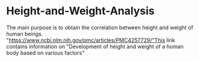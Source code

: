 # Height-and-Weight-Analysis
The main purpose is to obtain the correlation between height and weight of human beings.
"https://www.ncbi.nlm.nih.gov/pmc/articles/PMC4257729/"This link contains information on "Development of height and weight of a human body based on various factors"
